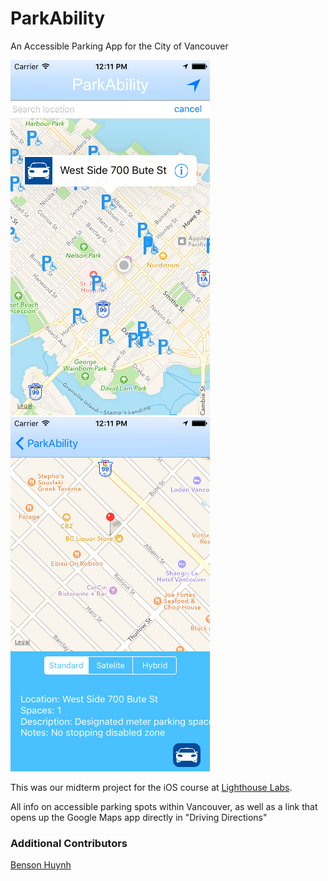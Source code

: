 # ParkAbility

An Accessible Parking App for the City of Vancouver


![alt text](https://raw.githubusercontent.com/Hurlarious/ParkAbility/master/Wheelz/Assets.xcassets/HomeView.imageset/HomeView.png)
![alt text](https://raw.githubusercontent.com/Hurlarious/ParkAbility/master/Wheelz/Assets.xcassets/DetailView.imageset/DetailView.png)

This was our midterm project for the iOS course at [Lighthouse Labs](https://www.lighthouselabs.ca).

All info on accessible parking spots within Vancouver, as well as a link that opens up the Google Maps app directly in "Driving Directions"

### Additional Contributors

[Benson Huynh](https://github.com/slise)
